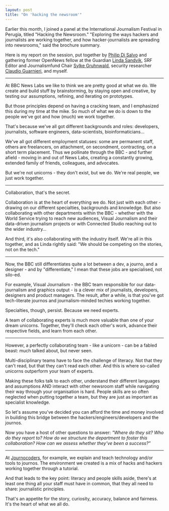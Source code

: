 ```yaml
---
layout: post
title: "On 'hacking the newsroom'"
---
```

Earlier this month, I joined a panel at the International Journalism Festival in Perugia, titled "Hacking the Newsroom." "Exploring the ways hackers and journalists are working together, and how hacker-journalists are spreading into newsrooms," said the brochure summary.

Here is my report on the session, put together by [Philip Di Salvo](https://twitter.com/philipdisalvo) and gathering former OpenNews fellow at the Guardian [Linda Sandvik](https://twitter.com/hyper_linda), SRF Editor and Journalismfund Chair [Sylke Gruhnwald](https://twitter.com/SylkeGruhnwald), security researcher [Claudio Guarnieri](https://twitter.com/botherder), and myself.

---

At BBC News Labs we like to think we are pretty good at what we do. We create and build stuff by brainstorming, by staying open and creative, by testing our assumptions, refining, and iterating on prototypes.

But those principles depend on having a cracking team, and I emphasized this during my time at the mike.  So much of what we do is down to the people we've got and how (much) we work together.

That's because we've all got different backgrounds and roles: developers, journalists, software engineers, data-scientists, bioinformaticians…

We've all got different employment statuses: some are permanent staff, others are freelancers, on attachment, on secondment, contracting, on a short term placement.  Thus we pollinate through the BBC - and further afield - moving in and out of News Labs, creating a constantly growing, extended family of friends, colleagues, and advocates.

But we're not unicorns - they don't exist, but we do. We're real people, we just work together.

---

Collaboration, that's the secret.

Collaboration is at the heart of everything we do. Not just with each other - drawing on our different specialties, backgrounds and knowledge.  But also collaborating with other departments within the BBC - whether with the World Service trying to reach new audiences, Visual Journalism and their data-driven journalism projects or with Connected Studio reaching out to the wider industry…

And third, it's also collaborating with the industry itself. We're all in this together, and as Linda rightly said: "We should be competing on the stories, not on the tech."

---

Now, the BBC still differentiates quite a lot between a dev, a journo, and a designer - and by "differentiate," I mean that these jobs are specialised, not silo-ed.

For example, Visual Journalism - the BBC team responsible for our data-journalism and graphics output - is a clever mix of journalists, developers, designers and product managers. The result, after a while, is that you've got tech-literate journos and journalism-minded techies working together.

Specialties, though, persist. Because we need experts.

A team of collaborating experts is much more valuable than one of your dream unicorns. Together, they'll check each other's work, advance their respective fields, and learn from each other.

---

However, a perfectly collaborating team - like a unicorn - can be a fabled beast: much talked about, but never seen.

Multi-disciplinary teams have to face the challenge of literacy. Not that they can't read, but that they can't read each other. And this is where so-called unicorns outperform your team of experts.

Making these folks talk to each other, understand their different languages and assumptions AND interact with other newsroom staff while navigating their way through your organisation is hard. People skills are so often neglected when putting together a team, but they are just as important as specialist knowledge.

So let's assume you've decided you can afford the time and money involved in building this bridge between the hackers/engineers/developers and the journos.

Now you have a host of other questions to answer: *"Where do they sit? Who do they report to? How do we structure the department to foster this collaboration? How can we assess whether they've been a success?”*

---

At [Journocoders](http://journocoders.com), for example, we explain and teach technology and/or tools to journos. The environment we created is a mix of hacks and hackers working together through a tutorial.

And that leads to the key point: literacy and people skills aside, there's at least one thing all your staff must have in common, that they all need to share: journalistic principles.

That's an appetite for the story, curiosity,  accuracy, balance and fairness. It's the heart of what we all do.
